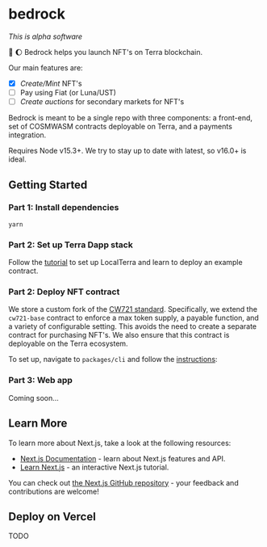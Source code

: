 # bedrock

_This is alpha software_

🗿 🌔 Bedrock helps you launch NFT's on Terra blockchain.

Our main features are:

- [X] _Create/Mint_ NFT's
- [ ] Pay using Fiat (or Luna/UST)
- [ ] _Create auctions_ for secondary markets for NFT's

Bedrock is meant to be a single repo with three components: a front-end, set of COSMWASM contracts deployable on Terra, and
a payments integration.

Requires Node v15.3+. We try to stay up to date with latest, so v16.0+ is ideal.

## Getting Started

### Part 1: Install dependencies
```shell
yarn
```

### Part 2: Set up Terra Dapp stack

Follow the [tutorial](https://docs.terra.money/Tutorials/Smart-contracts/Overview.html) to set up LocalTerra and learn to deploy an example contract.

### Part 2: Deploy NFT contract

We store a custom fork of the [CW721 standard](https://github.com/CosmWasm/cw-nfts). Specifically, we extend the `cw721-base` contract to enforce a max token supply, a payable function, and a variety of configurable setting. This avoids the need to create a separate contract for purchasing NFT's. We also ensure that this contract is deployable on the Terra ecosystem.

To set up, navigate to `packages/cli` and follow the [instructions](packages/cli/readme.md):

### Part 3: Web app

Coming soon...


## Learn More

To learn more about Next.js, take a look at the following resources:

- [Next.js Documentation](https://nextjs.org/docs) - learn about Next.js features and API.
- [Learn Next.js](https://nextjs.org/learn) - an interactive Next.js tutorial.

You can check out [the Next.js GitHub repository](https://github.com/vercel/next.js/) - your feedback and contributions are welcome!

## Deploy on Vercel

TODO

